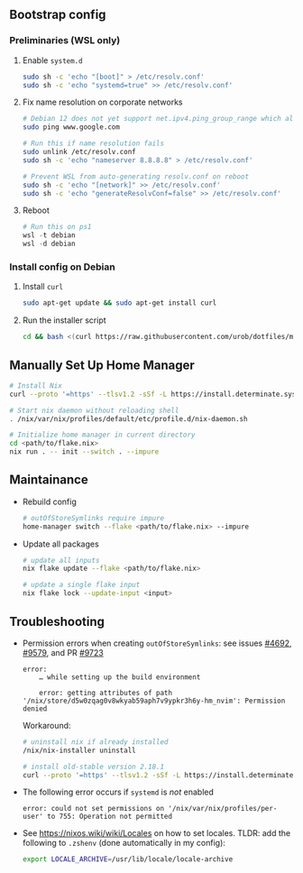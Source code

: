 ## Bootstrap config

### Preliminaries (WSL only)

1. Enable `system.d`

    ```sh
    sudo sh -c 'echo "[boot]" > /etc/resolv.conf'
    sudo sh -c 'echo "systemd=true" >> /etc/resolv.conf'
    ```

2. Fix name resolution on corporate networks

    ```sh
    # Debian 12 does not yet support net.ipv4.ping_group_range which allows non-root pings
    sudo ping www.google.com

    # Run this if name resolution fails
    sudo unlink /etc/resolv.conf
    sudo sh -c 'echo "nameserver 8.8.8.8" > /etc/resolv.conf'

    # Prevent WSL from auto-generating resolv.conf on reboot
    sudo sh -c 'echo "[network]" >> /etc/resolv.conf'
    sudo sh -c 'echo "generateResolvConf=false" >> /etc/resolv.conf'
    ```

3. Reboot

    ```ps1
    # Run this on ps1
    wsl -t debian
    wsl -d debian
    ```

### Install config on Debian

1. Install `curl`

    ```sh
    sudo apt-get update && sudo apt-get install curl
    ```

2. Run the installer script

    ```sh
    cd && bash <(curl https://raw.githubusercontent.com/urob/dotfiles/main/bootstrap.sh)
    ```

## Manually Set Up Home Manager

```sh
# Install Nix
curl --proto '=https' --tlsv1.2 -sSf -L https://install.determinate.systems/nix | sh -s -- install

# Start nix daemon without reloading shell
. /nix/var/nix/profiles/default/etc/profile.d/nix-daemon.sh

# Initialize home manager in current directory
cd <path/to/flake.nix>
nix run . -- init --switch . --impure
```

## Maintainance

- Rebuild config

    ```sh
    # outOfStoreSymlinks require impure
    home-manager switch --flake <path/to/flake.nix> --impure
    ```

- Update all packages

    ```sh
    # update all inputs
    nix flake update --flake <path/to/flake.nix>

    # update a single flake input
    nix flake lock --update-input <input>
    ```

## Troubleshooting

- Permission errors when creating `outOfStoreSymlinks`: see issues [#4692](https://github.com/nix-community/home-manager/issues/4692), [#9579](https://github.com/NixOS/nix/issues/9579), and PR [#9723](https://github.com/NixOS/nix/pull/9723)

    ```
    error:
        … while setting up the build environment

        error: getting attributes of path '/nix/store/d5w0zqag0v8wkyab59aph7v9ypkr3h6y-hm_nvim': Permission denied
    ```

    Workaround:
    ```sh
    # uninstall nix if already installed
    /nix/nix-installer uninstall

    # install old-stable version 2.18.1
    curl --proto '=https' --tlsv1.2 -sSf -L https://install.determinate.systems/nix | sh -s -- install --nix-package-url https://releases.nixos.org/nix/nix-2.18.1/nix-2.18.1-x86_64-linux.tar.xz
    ```

- The following error occurs if `systemd` is _not_ enabled

    ```
    error: could not set permissions on '/nix/var/nix/profiles/per-user' to 755: Operation not permitted
    ```

- See https://nixos.wiki/wiki/Locales on how to set locales. TLDR: add the following to `.zshenv` (done automatically in my config):

    ```sh
    export LOCALE_ARCHIVE=/usr/lib/locale/locale-archive
    ```

